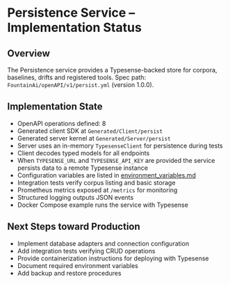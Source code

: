 # Persistence Service – Implementation Status

## Overview
The Persistence service provides a Typesense-backed store for corpora, baselines, drifts and registered tools.
Spec path: `FountainAi/openAPI/v1/persist.yml` (version 1.0.0).

## Implementation State
- OpenAPI operations defined: 8
- Generated client SDK at `Generated/Client/persist`
- Generated server kernel at `Generated/Server/persist`
- Server uses an in-memory ``TypesenseClient`` for persistence during tests
- Client decodes typed models for all endpoints
- When `TYPESENSE_URL` and `TYPESENSE_API_KEY` are provided the service persists data to a remote Typesense instance
- Configuration variables are listed in [environment_variables.md](../../../../../docs/environment_variables.md)
- Integration tests verify corpus listing and basic storage
- Prometheus metrics exposed at `/metrics` for monitoring
- Structured logging outputs JSON events
- Docker Compose example runs the service with Typesense

## Next Steps toward Production
- Implement database adapters and connection configuration
- Add integration tests verifying CRUD operations
- Provide containerization instructions for deploying with Typesense
- Document required environment variables
- Add backup and restore procedures
